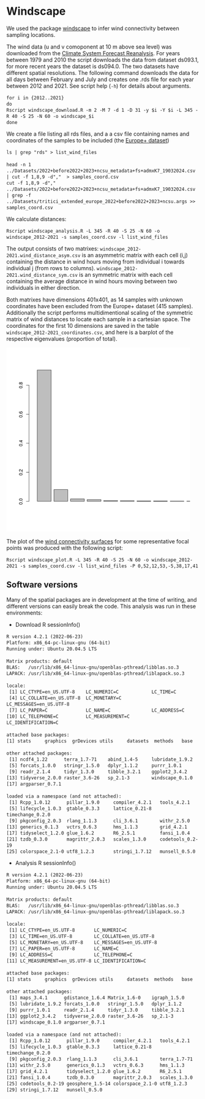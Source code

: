 # Windscape
We used the package [windscape](https://github.com/matthewkling/windscape) to infer wind connectivity between sampling locations.

The wind data (u and v comoponent at 10 m above sea level) was downloaded from the [Climate System Forecast Reanalysis](https://rda.ucar.edu/datasets/).
For years between 1979 and 2010 the script downloads the data from dataset ds093.1, for more recent years the dataset is ds094.0. The two datasets have different spatial resolutions. 
The following command downloads the data for all days between February and July and creates one .rds file for each year between 2012 and 2021. See script help (`-h`) for details about arguments. 

```
for i in {2012..2021}
do 
Rscript windscape_download.R -m 2 -M 7 -d 1 -D 31 -y $i -Y $i -L 345 -R 40 -S 25 -N 60 -o windscape_$i
done
```

We create a file listing all rds files, and a a csv file containing names and coordinates of the samples to be included (the [Europe+ dataset](../Datasets/Datasets.md)) 

```
ls | grep "rds" > list_wind_files

head -n 1 ../Datasets/2022+before2022+2023+ncsu_metadata+fs+admxK7_19032024.csv | cut -f 1,8,9 -d","  > samples_coord.csv
cut -f 1,8,9 -d"," ../Datasets/2022+before2022+2023+ncsu_metadata+fs+admxK7_19032024.csv | grep -f ../Datasets/tritici_extended_europe_2022+before2022+2023+ncsu.args >> samples_coord.csv

```

We calculate distances: 

```
Rscript windscape_analysis.R -L 345 -R 40 -S 25 -N 60 -o windscape_2012-2021 -s samples_coord.csv -l list_wind_files
```

The output consists of two matrixes: 
`windscape_2012-2021.wind_distance_asym.csv` is an asymmetric matrix with each cell (i,j) containing the distance in wind hours moving from individual i towards individual j (from rows to columns). 
`windscape_2012-2021.wind_distance_sym.csv` is an symmetric matrix with each cell containing the average distance in wind hours moving between two individuals in either direction.

Both matrixes have dimensions 401x401, as 14 samples with unknown coordinates have been excluded from the Europe+ dataset (415 samples).
Additionally the script performs multidimentional scaling of the symmetric matrix of wind distances to locate each sample in a cartesian space. The coordinates for the first 10 dimensions are saved in the table `windscape_2012-2021_coordinates.csv`, and here is a barplot of the respective eigenvalues (proportion of total).

![Alt text](wind_eigenv_proportion.png)

The plot of the [wind connectivity surfaces](./2012-2021_allsites_wind_map.pdf) for some representative focal points was produced with the following script:

```
Rscript windscape_plot.R -L 345 -R 40 -S 25 -N 60 -o windscape_2012-2021 -s samples_coord.csv -l list_wind_files -P 0,52,12,53,-5,38,17,41

```

## Software versions
Many of the spatial packages are in development at the time of writing, and different versions can easily break the code. This analysis was run in these environments:


- Download R sessionInfo()
```
R version 4.2.1 (2022-06-23)
Platform: x86_64-pc-linux-gnu (64-bit)
Running under: Ubuntu 20.04.5 LTS

Matrix products: default
BLAS:   /usr/lib/x86_64-linux-gnu/openblas-pthread/libblas.so.3
LAPACK: /usr/lib/x86_64-linux-gnu/openblas-pthread/liblapack.so.3

locale:
 [1] LC_CTYPE=en_US.UTF-8    LC_NUMERIC=C            LC_TIME=C              
 [4] LC_COLLATE=en_US.UTF-8  LC_MONETARY=C           LC_MESSAGES=en_US.UTF-8
 [7] LC_PAPER=C              LC_NAME=C               LC_ADDRESS=C           
[10] LC_TELEPHONE=C          LC_MEASUREMENT=C        LC_IDENTIFICATION=C    

attached base packages:
[1] stats     graphics  grDevices utils     datasets  methods   base     

other attached packages:
 [1] ncdf4_1.22      terra_1.7-71    abind_1.4-5     lubridate_1.9.2
 [5] forcats_1.0.0   stringr_1.5.0   dplyr_1.1.2     purrr_1.0.1    
 [9] readr_2.1.4     tidyr_1.3.0     tibble_3.2.1    ggplot2_3.4.2  
[13] tidyverse_2.0.0 raster_3.6-26   sp_2.1-3        windscape_0.1.0
[17] argparser_0.7.1

loaded via a namespace (and not attached):
 [1] Rcpp_1.0.12      pillar_1.9.0     compiler_4.2.1   tools_4.2.1     
 [5] lifecycle_1.0.3  gtable_0.3.3     lattice_0.21-8   timechange_0.2.0
 [9] pkgconfig_2.0.3  rlang_1.1.3      cli_3.6.1        withr_2.5.0     
[13] generics_0.1.3   vctrs_0.6.3      hms_1.1.3        grid_4.2.1      
[17] tidyselect_1.2.0 glue_1.6.2       R6_2.5.1         fansi_1.0.4     
[21] tzdb_0.3.0       magrittr_2.0.3   scales_1.3.0     codetools_0.2-19
[25] colorspace_2.1-0 utf8_1.2.3       stringi_1.7.12   munsell_0.5.0   

```
- Analysis R sessionInfo()

```
R version 4.2.1 (2022-06-23)
Platform: x86_64-pc-linux-gnu (64-bit)
Running under: Ubuntu 20.04.5 LTS

Matrix products: default
BLAS:   /usr/lib/x86_64-linux-gnu/openblas-pthread/libblas.so.3
LAPACK: /usr/lib/x86_64-linux-gnu/openblas-pthread/liblapack.so.3

locale:
 [1] LC_CTYPE=en_US.UTF-8       LC_NUMERIC=C              
 [3] LC_TIME=en_US.UTF-8        LC_COLLATE=en_US.UTF-8    
 [5] LC_MONETARY=en_US.UTF-8    LC_MESSAGES=en_US.UTF-8   
 [7] LC_PAPER=en_US.UTF-8       LC_NAME=C                 
 [9] LC_ADDRESS=C               LC_TELEPHONE=C            
[11] LC_MEASUREMENT=en_US.UTF-8 LC_IDENTIFICATION=C       

attached base packages:
[1] stats     graphics  grDevices utils     datasets  methods   base     

other attached packages:
 [1] maps_3.4.1      gdistance_1.6.4 Matrix_1.6-0    igraph_1.5.0   
 [5] lubridate_1.9.2 forcats_1.0.0   stringr_1.5.0   dplyr_1.1.2    
 [9] purrr_1.0.1     readr_2.1.4     tidyr_1.3.0     tibble_3.2.1   
[13] ggplot2_3.4.2   tidyverse_2.0.0 raster_3.6-26   sp_2.1-3       
[17] windscape_0.1.0 argparser_0.7.1

loaded via a namespace (and not attached):
 [1] Rcpp_1.0.12      pillar_1.9.0     compiler_4.2.1   tools_4.2.1     
 [5] lifecycle_1.0.3  gtable_0.3.3     lattice_0.21-8   timechange_0.2.0
 [9] pkgconfig_2.0.3  rlang_1.1.3      cli_3.6.1        terra_1.7-71    
[13] withr_2.5.0      generics_0.1.3   vctrs_0.6.3      hms_1.1.3       
[17] grid_4.2.1       tidyselect_1.2.0 glue_1.6.2       R6_2.5.1        
[21] fansi_1.0.4      tzdb_0.3.0       magrittr_2.0.3   scales_1.3.0    
[25] codetools_0.2-19 geosphere_1.5-14 colorspace_2.1-0 utf8_1.2.3      
[29] stringi_1.7.12   munsell_0.5.0
```
